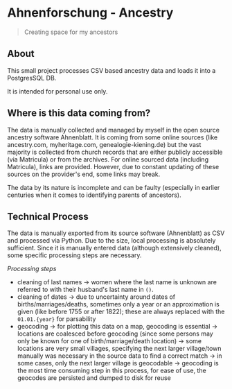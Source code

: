 # Ahnenforschung - Ancestry

> Creating space for my ancestors

## About
This small project processes CSV based ancestry data and loads it into a PostgresSQL DB.


It is intended for personal use only.


## Where is this data coming from?
The data is manually collected and managed by myself in the open source ancestry software Ahnenblatt.
It is coming from some online sources (like ancestry.com, myheritage.com, genealogie-kiening.de) but the vast majority is collected from church records that are either publicly accessible (via Matricula) or from the archives.
For online sourced data (including Matricula), links are provided. However, due to constant updating of these sources on the provider's end, some links may break.

The data by its nature is incomplete and can be faulty (especially in earlier centuries when it comes to identifying parents of ancestors).

## Technical Process
The data is manually exported from its source software (Ahnenblatt) as CSV and processed via Python.
Due to the size, local processing is absolutely sufficient.
Since it is manually entered data (although extensively cleaned), some specific processing steps are necessary.

*Processing steps*
- cleaning of last names
  -> women where the last name is unknown are referred to with their husband's last name in `()`. 
- cleaning of dates
  -> due to uncertainty around dates of births/marriages/deaths, sometimes only a year or an approximation is given (like before 1755 or after 1822); these are always replaced with the `01.01.{year}` for parsability
- geocoding
  -> for plotting this data on a map, geocoding is essential
  -> locations are coalesced before geocoding (since some persons may only be known for one of birth/marriage/death location)
  -> some locations are very small villages, specifying the next larger village/town manually was necessary in the source data to find a correct match
  -> in some cases, only the next larger village is geocodable 
  -> geocoding is the most time consuming step in this process, for ease of use, the geocodes are persisted and dumped to disk for reuse
